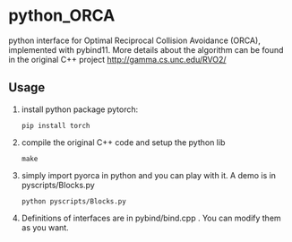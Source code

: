 # python_ORCA
python interface for Optimal Reciprocal Collision Avoidance (ORCA), implemented with pybind11. More details about the algorithm can be found in the original C++ project <http://gamma.cs.unc.edu/RVO2/>


## Usage

1. install python package pytorch:
    ```
    pip install torch
    ```
2. compile the original C++ code and setup the python lib
    ```
    make
    ```
3. simply import pyorca in python and you can play with it. A demo is in pyscripts/Blocks.py
    ```
    python pyscripts/Blocks.py
    ```
4. Definitions of interfaces are in pybind/bind.cpp . You can modify them as you want.
